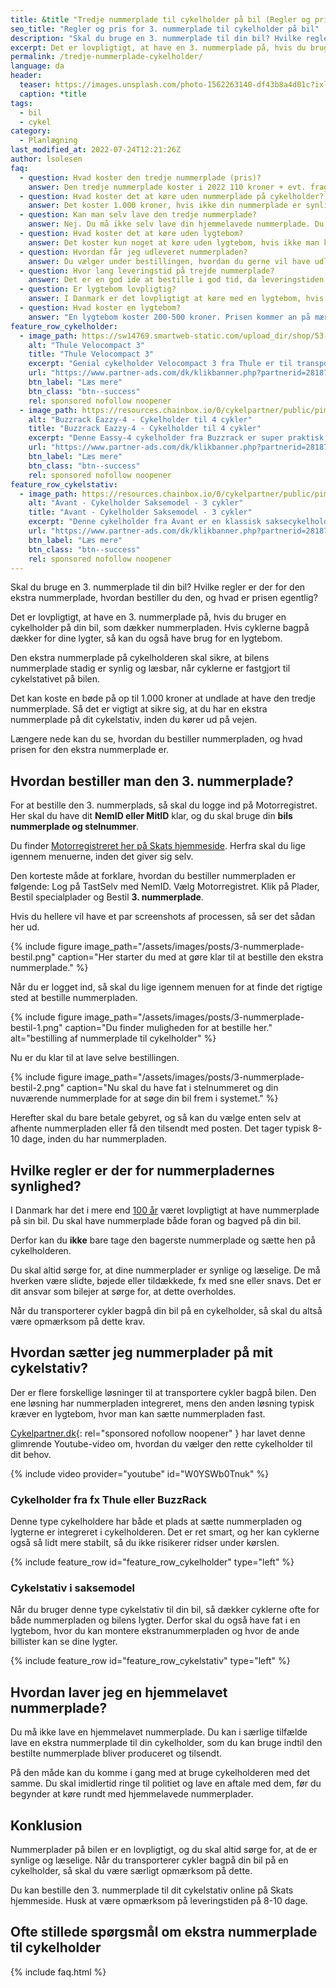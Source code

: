 ```yaml
---
title: &title "Tredje nummerplade til cykelholder på bil (Regler og pris)"
seo_title: "Regler og pris for 3. nummerplade til cykelholder på bil"
description: "Skal du bruge en 3. nummerplade til din bil? Hvilke regler er der for den ekstra nummerplade, hvordan bestiller du den, og hvad er prisen egentlig?"
excerpt: Det er lovpligtigt, at have en 3. nummerplade på, hvis du bruger en cykelholder på din bil, som dækker nummerpladen. Hvis cyklerne bagpå dækker for dine lygter, så kan du også have brug for en lygtebom.
permalink: /tredje-nummerplade-cykelholder/
language: da
header:
  teaser: https://images.unsplash.com/photo-1562263140-df43b8a4d01c?ixlib=rb-1.2.1&ixid=MnwxMjA3fDB8MHxwaG90by1wYWdlfHx8fGVufDB8fHx8&auto=format&fit=crop&h=300&w=400&q=10
  caption: *title
tags:
  - bil
  - cykel
category:
  - Planlægning
last_modified_at: 2022-07-24T12:21:26Z
author: lsolesen
faq:
  - question: Hvad koster den tredje nummerplade (pris)?
    answer: Den tredje nummerplade koster i 2022 110 kroner + evt. fragt, hvis du får den tilsendt med posten.
  - question: Hvad koster det at køre uden nummerplade på cykelholder?
    answer: Det koster 1.000 kroner, hvis ikke din nummerplade er synlig på bilen. Hvis du har et cykelholder eller cykelstativ på anhængertrækket, så kan man typisk ikke se bilens nummerplade, så der vil politiet ofte finde bødeblokken frem.
  - question: Kan man selv lave den tredje nummerplade?
    answer: Nej. Du må ikke selv lave din hjemmelavede nummerplade. Du skal bestille den hos Motorregisteret, som vi har skitseret ovenfor.
  - question: Hvad koster det at køre uden lygtebom?
    answer: Det koster kun noget at køre uden lygtebom, hvis ikke man kan se nummerpladen på din bil. Hvis cyklerne på dit cykelstativ ikke giver frit udsyn, så skal du have en lygtebom med en gyldig nummerplade på. 
  - question: Hvordan får jeg udleveret nummerpladen?
    answer: Du vælger under bestillingen, hvordan du gerne vil have udleveret nummerpladen. Du kan enten selv afhente den på dit lokale motorkontor eller få den tilsendt med posten.
  - question: Hvor lang leveringstid på trejde nummerplade?
    answer: Det er en god ide at bestille i god tid, da leveringstiden på den trejde nummerplade er cirka 10 dage. 
  - question: Er lygtebom lovpligtig? 
    answer: I Danmark er det lovpligtigt at køre med en lygtebom, hvis du har et cykelstativ bag på bilen, som dækker for nummerpladen eller bilens lygter. Kravene til lygtebom er, at bommen og reflekser maksimalt må være 40 cm. fra bilens yderste kant. Derudover skal lygtebommen være 35-90 cm over vejbanen. Hvis dette ikke overholdes, risikerer du en bøde på 1.000 kroner.  
  - question: Hvad koster en lygtebom? 
    answer: "En lygtebom koster 200-500 kroner. Prisen kommer an på mærket og kvaliteten. Hvis du skal bruge lygtebommen meget og gerne vil have den i lang tid, så kan det betale sig at købe den i rimelig god kvalitet. [Denne lygtebom](https://www.partner-ads.com/dk/klikbanner.php?partnerid=28187&bannerid=10706&htmlurl=https://www.cykelpartner.dk/autotilbehoer--cykelholder--cykelstativ/buzzrack---lygtebom-med-remme---sort){: rel='sponsored nofollow noopener' } koster fx kun 299 kroner og er lavet af det anerkendte mærke BuzzRack."
feature_row_cykelholder:
  - image_path: https://sw14769.smartweb-static.com/upload_dir/shop/53-926001_A.jpg
    alt: "Thule Velocompact 3"
    title: "Thule Velocompact 3"
    excerpt: "Genial cykelholder Velocompact 3 fra Thule er til transport af 3 cykler. (Kan udvides til 4 cykler). Holderen er til montering på anhængertræk og passer til alle cykler."
    url: "https://www.partner-ads.com/dk/klikbanner.php?partnerid=28187&bannerid=68828&htmlurl=https://www.danskautoudstyr.dk/shop/18-transportudstyr/832-thule-velocompact---cykelholder-til-3-cykler---13-polet/"
    btn_label: "Læs mere"
    btn_class: "btn--success"
    rel: sponsored nofollow noopener
  - image_path: https://resources.chainbox.io/0/cykelpartner/public/pim/cf0203b4-3a77-4b05-b7fd-651710661c77/54EAZZY4_A_default.jpg
    alt: "Buzzrack Eazzy-4 - Cykelholder til 4 cykler"
    title: "Buzzrack Eazzy-4 - Cykelholder til 4 cykler"
    excerpt: "Denne Eassy-4 cykelholder fra Buzzrack er super praktisk, da den er sammenklappelig og har vippefunktion. Førstnævnte gør, at den fylder minimalt og derfor sagtens kan opbevares i bilens bagagerum når den ikke er i brug."
    url: "https://www.partner-ads.com/dk/klikbanner.php?partnerid=28187&bannerid=10706&htmlurl=https://www.cykelpartner.dk/autotilbehoer--cykelholder--cykelstativ/buzzrack-eazzy-4---cykelholder-til-4-cykler---13-pol---sammenklappelig"
    btn_label: "Læs mere"
    btn_class: "btn--success"
    rel: sponsored nofollow noopener
feature_row_cykelstativ:
  - image_path: https://resources.chainbox.io/0/cykelpartner/public/pim/cf0203b4-3a77-4b05-b7fd-651710661c77/54EAZZY4_A_default.jpg
    alt: "Avant - Cykelholder Saksemodel - 3 cykler"
    title: "Avant - Cykelholder Saksemodel - 3 cykler"
    excerpt: "Denne cykelholder fra Avant er en klassisk saksecykelholder, som kan bære op til 3 cykler ad gangen. Cykelholderen kan monteres på alle anhængertræk med 50 mm. kugle."
    url: "https://www.partner-ads.com/dk/klikbanner.php?partnerid=28187&bannerid=10706&htmlurl=https://www.cykelpartner.dk/autotilbehoer--cykelholder--cykelstativ/buzzrack-eazzy-4---cykelholder-til-4-cykler---13-pol---sammenklappelig"
    btn_label: "Læs mere"
    btn_class: "btn--success"
    rel: sponsored nofollow noopener
---
```


Skal du bruge en 3. nummerplade til din bil? Hvilke regler er der for den ekstra nummerplade, hvordan bestiller du den, og hvad er prisen egentlig?

Det er lovpligtigt, at have en 3. nummerplade på, hvis du bruger en cykelholder på din bil, som dækker nummerpladen. Hvis cyklerne bagpå dækker for dine lygter, så kan du også have brug for en lygtebom.

Den ekstra nummerplade på cykelholderen skal sikre, at bilens nummerplade stadig er synlig og læsbar, når cyklerne er fastgjort til cykelstativet på bilen.

Det kan koste en bøde på op til 1.000 kroner at undlade at have den tredje nummerplade. Så det er vigtigt at sikre sig, at du har en ekstra nummerplade på dit cykelstativ, inden du kører ud på vejen.

Længere nede kan du se, hvordan du bestiller nummerpladen, og hvad prisen for den ekstra nummerplade er.

## Hvordan bestiller man den 3. nummerplade?

For at bestille den 3. nummerplads, så skal du logge ind på Motorregistret. Her skal du have dit **NemID eller MitID** klar, og du skal bruge din **bils nummerplade og stelnummer**.

Du finder [Motorregistreret her på Skats hjemmeside](https://skat.dk/data.aspx?oid=2237625&cid=ps-tredjenummerplade-go-gen--210322). Herfra skal du lige igennem menuerne, inden det giver sig selv.

Den korteste måde at forklare, hvordan du bestiller nummerpladen er følgende: Log på TastSelv med NemID. Vælg Motorregistret. Klik på Plader, Bestil specialplader og Bestil **3. nummerplade**.

Hvis du hellere vil have et par screenshots af processen, så ser det sådan her ud.

{% include figure image_path="/assets/images/posts/3-nummerplade-bestil.png" caption="Her starter du med at gøre klar til at bestille den ekstra nummerplade." %}

Når du er logget ind, så skal du lige igennem menuen for at finde det rigtige sted at bestille nummerpladen.

{% include figure image_path="/assets/images/posts/3-nummerplade-bestil-1.png" caption="Du finder muligheden for at bestille her." alt="bestilling af nummerplade til cykelholder" %}

Nu er du klar til at lave selve bestillingen.

{% include figure image_path="/assets/images/posts/3-nummerplade-bestil-2.png" caption="Nu skal du have fat i stelnummeret og din nuværende nummerplade for at søge din bil frem i systemet." %}

Herefter skal du bare betale gebyret, og så kan du vælge enten selv at afhente nummerpladen eller få den tilsendt med posten. Det tager typisk 8-10 dage, inden du har nummerpladen.

## Hvilke regler er der for nummerpladernes synlighed?

I Danmark har det i mere end [100 år](https://www.if.dk/privat/forsikringer/bilforsikring/nummerplader) været lovpligtigt at have nummerplade på sin bil. Du skal have nummerplade både foran og bagved på din bil.

Derfor kan du **ikke** bare tage den bagerste nummerplade og sætte hen på cykelholderen.

Du skal altid sørge for, at dine nummerplader er synlige og læselige. De må hverken være slidte, bøjede eller tildækkede, fx med sne eller snavs. Det er dit ansvar som bilejer at sørge for, at dette overholdes.

Når du transporterer cykler bagpå din bil på en cykelholder, så skal du altså være opmærksom på dette krav.

## Hvordan sætter jeg nummerplader på mit cykelstativ?

Der er flere forskellige løsninger til at transportere cykler bagpå bilen. Den ene løsning har nummerpladen integreret, mens den anden løsning typisk kræver en lygtebom, hvor man kan sætte nummerpladen fast.

[Cykelpartner.dk](https://www.partner-ads.com/dk/klikbanner.php?partnerid=28187&bannerid=10706&htmlurl=https://www.cykelpartner.dk/){: rel="sponsored nofollow noopener" } har lavet denne glimrende Youtube-video om, hvordan du vælger den rette cykelholder til dit behov.

{% include video provider="youtube" id="W0YSWb0Tnuk" %}

### Cykelholder fra fx Thule eller BuzzRack

Denne type cykelholdere har både et plads at sætte nummerpladen og lygterne er integreret i cykelholderen. Det er ret smart, og her kan cyklerne også så lidt mere stabilt, så du ikke risikerer ridser under kørslen.

{% include feature_row id="feature_row_cykelholder" type="left" %}

### Cykelstativ i saksemodel

Når du bruger denne type cykelstativ til din bil, så dækker cyklerne ofte for både nummerpladen og bilens lygter. Derfor skal du også have fat i en lygtebom, hvor du kan montere ekstranummerpladen og hvor de ande billister kan se dine lygter.

{% include feature_row id="feature_row_cykelstativ" type="left" %}

## Hvordan laver jeg en hjemmelavet nummerplade?

Du må ikke lave en hjemmelavet nummerplade. Du kan i særlige tilfælde lave en ekstra nummerplade til din cykelholder, som du kan bruge indtil den bestilte nummerplade bliver produceret og tilsendt.

På den måde kan du komme i gang med at bruge cykelholderen med det samme. Du skal imidlertid ringe til politiet og lave en aftale med dem, før du begynder at køre rundt med hjemmelavede nummerplader.

## Konklusion

Nummerplader på bilen er en lovpligtigt, og du skal altid sørge for, at de er synlige og læselige. Når du transporterer cykler bagpå din bil på en cykelholder, så skal du være særligt opmærksom på dette.

Du kan bestille den 3. nummerplade til dit cykelstativ online på Skats hjemmeside. Husk at være opmærksom på leveringstiden på 8-10 dage.

## Ofte stillede spørgsmål om ekstra nummerplade til cykelholder

{% include faq.html %}
